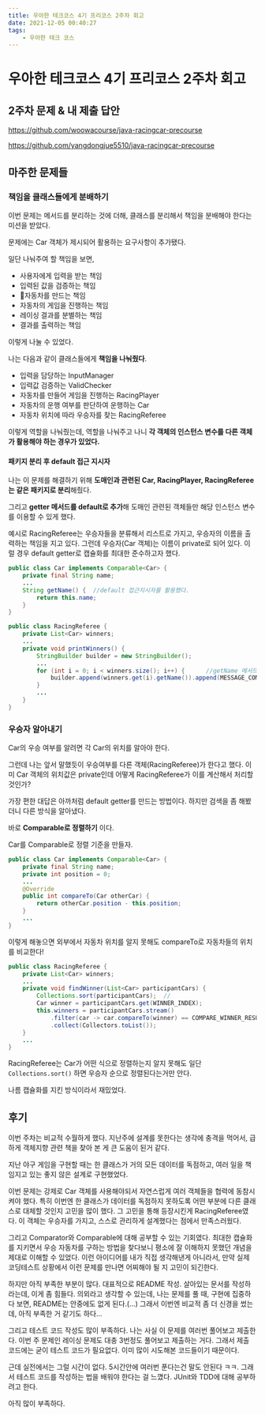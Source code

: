 ```yaml
---
title: 우아한 테크코스 4기 프리코스 2주차 회고
date: 2021-12-05 00:40:27
tags:
    - 우아한 테크 코스
---
```


# 우아한 테크코스 4기 프리코스 2주차 회고

## 2주차 문제 & 내 제출 답안

https://github.com/woowacourse/java-racingcar-precourse

https://github.com/yangdongjue5510/java-racingcar-precourse

## 마주한 문제들

### 책임을 클래스들에게 분배하기

이번 문제는 메서드를 분리하는 것에 더해, 클래스를 분리해서 책임을 분배해야 한다는 미션을 받았다.

문제에는 Car 객체가 제시되어 활용하는 요구사항이 추가됐다.

일단 나눠주여 할 책임을 보면,

- 사용자에게 입력을 받는 책임
- 입력된 값을 검증하는 책임
- 자동차를 만드는 책임
- 자동차의 게임을 진행하는 책임
- 레이싱 결과를 분별하는 책임
- 결과를 출력하는 책임

이렇게 나눌 수 있었다.



나는  다음과 같이 클래스들에게 **책임을 나눠줬다**.

- 입력을 담당하는 InputManager
- 입력값 검증하는 ValidChecker
- 자동차를 만들어 게임을 진행하는 RacingPlayer
- 자동차의 운행 여부를 판단하여 운행하는 Car
- 자동차 위치에 따라 우승자를 찾는 RacingReferee

이렇게 역할을 나눠줬는데, 역할을 나눠주고 나니 **각 객체의 인스턴스 변수를 다른 객체가 활용해야 하는 경우가 있었다.**

#### 패키지 분리 후 default 접근 지시자

나는 이 문제를 해결하기 위해 **도매인과 관련된 Car, RacingPlayer, RacingReferee는 같은 패키지로 분리**해줬다.

그리고 **getter 메서드를 default로 추가**해 도매인 관련된 객체들만 해당 인스턴스 변수를 이용할 수 있게 했다.

예시로 RacingReferee는 우승자들을 분류해서 리스트로 가지고, 우승자의 이름을 출력하는 책임을 지고 있다.
그런데 우승자(Car 객체)는 이름이 private로 되어 있다. 이럴 경우 default getter로 캡슐화를 최대한 준수하고자 했다.

```java
public class Car implements Comparable<Car> {
	private final String name;
	...
	String getName() {	//default 접근지시자를 활용했다.
		return this.name;
	}
}
```

```java
public class RacingReferee {
	private List<Car> winners;
	...
	private void printWinners() {
		StringBuilder builder = new StringBuilder();
		...
		for (int i = 0; i < winners.size(); i++) {		//getName 메서드를 활용하고 있다.
			builder.append(winners.get(i).getName()).append(MESSAGE_COMMA_WITH_SPACE);
		}
		...
	}
}
```



### 우승자 알아내기

Car의 우승 여부를 알려면 각 Car의 위치를 알아야 한다.

그런데 나는 앞서 말했듯이 우승여부를 다른 객체(RacingReferee)가 한다고 했다.
이미 Car 객체의 위치값은 private인데 어떻게 RacingReferee가 이를 계산해서 처리할 것인가?

가장 편한 대답은 아까처럼 default getter를 만드는 방법이다.
하지만 검색을 좀 해봤더니 다른 방식을 알아냈다.

바로 **Comparable로 정렬하기** 이다.

Car를 Comparable로 정렬 기준을 만들자.

```java
public class Car implements Comparable<Car> {
	private final String name;
	private int position = 0;
	...
	@Override
	public int compareTo(Car otherCar) {
		return otherCar.position - this.position;
	}
	...
}

```

이렇게 해놓으면 외부에서 자동차 위치를 알지 못해도 compareTo로 자동차들의 위치를 비교한다!

```java
public class RacingReferee {
	private List<Car> winners;
	...
	private void findWinner(List<Car> participantCars) {
		Collections.sort(participantCars);	//
		Car winner = participantCars.get(WINNER_INDEX);
		this.winners = participantCars.stream()
			.filter(car -> car.compareTo(winner) == COMPARE_WINNER_RESULT)
			.collect(Collectors.toList());
	}
	...
}
```

RacingReferee는 Car가 어떤 식으로 정렬하는지 알지 못해도 일단 ```Collections.sort()``` 하면 우승자 순으로 정렬된다는거만 안다.

나름 캡슐화를 지킨 방식이라서 재밌었다.



## 후기

이번 주차는 비교적 수월하게 했다. 지난주에 설계를 못한다는 생각에 충격을 먹어서, 급하게 객체지향 관련 책을 찾아 본 게 큰 도움이 된거 같다.

지난 야구 게임을 구현할 때는 한 클래스가 거의 모든 데이터를 독점하고, 여러 일을 책임지고 있는 좋지 않은 설계로 구현했었다.

이번 문제는 강제로 Car 객체를 사용해야되서 자연스럽게 여러 객체들을 협력에 동참시켜야 했다.
특히 이번엔 한 클래스가 데이터를 독점하지 못하도록 어떤 부분에 다른 클래스로 대체할 것인지 고민을 많이 했다.
그 고민을 통해 등장시킨게 RacingReferee였다. 이 객체는 우승자를 가지고, 스스로 관리하게 설계했다는 점에서 만족스러웠다.

그리고 Comparator와 Comparable에 대해 공부할 수 있는 기회였다.
최대한 캡슐화를 지키면서 우승 자동차를 구하는 방법을 찾다보니 평소에 잘 이해하지 못했던 개념을 제대로 이해할 수 있었다.
이런 아이디어를 내가 직접 생각해낸게 아니라서, 만약 실제 코딩테스트 상황에서 이런 문제를 만나면 어찌해야 될 지 고민이 되긴한다.

하지만 아직 부족한 부분이 많다.
대표적으로 README 작성. 살아있는 문서를 작성하라는데, 이게 좀 힘들다.
의외라고 생각할 수 있는데, 나는 문제를 풀 때, 구현에 집중하다 보면, README는 안중에도 없게 된다.(...)
그래서 이번엔 비교적 좀 더 신경을 썼는데, 아직 부족한 거 같기도 하다...

그리고 테스트 코드 작성도 많이 부족하다.
나는 사실 이 문제를 여러번 풀어보고 제출한다.
이번 주 문제인 레이싱 문제도 대충 3번정도 풀어보고 제출하는 거다.
그래서 제출 코드에는 굳이 테스트 코드가 필요없다. 이미 많이 시도해본 코드들이기 때문이다.

근데 실전에서는 그럴 시간이 없다. 5시간안에 여러번 푼다는건 말도 안된다 ㅋㅋ.
그래서 테스트 코드를 작성하는 법을 배워야 한다는 걸 느꼈다.
JUnit와 TDD에 대해 공부하려고 한다.

아직 많이 부족하다.
